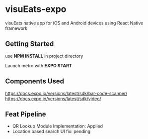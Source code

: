 # visuEats-expo
visuEats native app for iOS and Android devices using React Native framework

## Getting Started 

use **NPM INSTALL** in project directory

Launch metro with **EXPO START**


## Components Used
https://docs.expo.io/versions/latest/sdk/bar-code-scanner/
https://docs.expo.io/versions/latest/sdk/video/



## Feat Pipeline

+ QR Lookup Module Implementation: Applied
+ Location based search UI fix: pending



